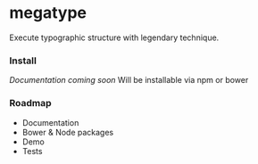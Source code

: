 # megatype
Execute typographic structure with legendary technique.

### Install

*Documentation coming soon*
Will be installable via npm or bower

### Roadmap
- Documentation
- Bower & Node packages
- Demo
- Tests
